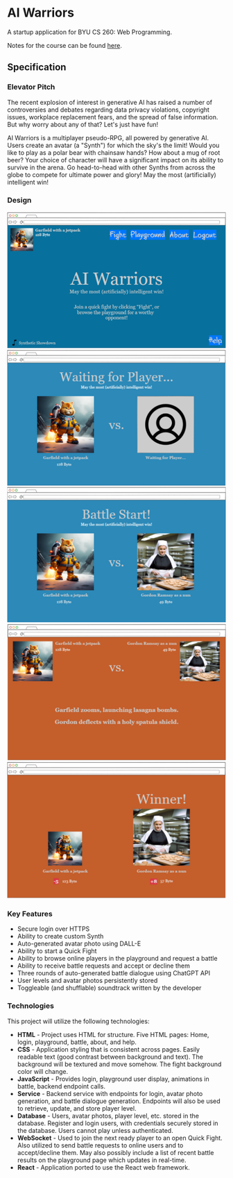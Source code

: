 # AI Warriors
A startup application for BYU CS 260: Web Programming.

Notes for the course can be found [here](https://github.com/ethanwait25/startup/blob/main/notes.md).

## Specification

### Elevator Pitch
The recent explosion of interest in generative AI has raised a number of controversies and debates regarding data privacy violations, copyright issues, workplace replacement fears, and the spread of false information. But why worry about any of that? Let's just have fun!

AI Warriors is a multiplayer pseudo-RPG, all powered by generative AI. Users create an avatar (a "Synth") for which the sky's the limit! Would you like to play as a polar bear with chainsaw hands? How about a mug of root beer? Your choice of character will have a significant impact on its ability to survive in the arena. Go head-to-head with other Synths from across the globe to compete for ultimate power and glory! May the most (artificially) intelligent win!

### Design
![Home Page of AI Warriors](/assets/images/mockUI/home.png)
![Joining a Quick Fight and waiting for an opponent](/assets/images/mockUI/waitingforplayer.png)
![A player has joined our Quick Fight](/assets/images/mockUI/playerjoined.png)
![A battle rages on!](/assets/images/mockUI/battle.png)
![Tragedy... The battle has ended in defeat](/assets/images/mockUI/battlewon.png)

### Key Features
- Secure login over HTTPS
- Ability to create custom Synth
- Auto-generated avatar photo using DALL-E
- Ability to start a Quick Fight
- Ability to browse online players in the playground and request a battle
- Ability to receive battle requests and accept or decline them
- Three rounds of auto-generated battle dialogue using ChatGPT API
- User levels and avatar photos persistently stored
- Toggleable (and shufflable) soundtrack written by the developer

### Technologies
This project will utilize the following technologies:
- **HTML** - Project uses HTML for structure. Five HTML pages: Home, login, playground, battle, about, and help.
- **CSS** - Application styling that is consistent across pages. Easily readable text (good contrast between background and text). The background will be textured and move somehow. The fight background color will change.
- **JavaScript** - Provides login, playground user display, animations in battle, backend endpoint calls.
- **Service** - Backend service with endpoints for login, avatar photo generation, and battle dialogue generation. Endpoints will also be used to retrieve, update, and store player level.
- **Database** - Users, avatar photos, player level, etc. stored in the database. Register and login users, with credentials securely stored in the database. Users cannot play unless authenticated.
- **WebSocket** - Used to join the next ready player to an open Quick Fight. Also utilized to send battle requests to online users and to accept/decline them. May also possibly include a list of recent battle results on the playground page which updates in real-time.
- **React** - Application ported to use the React web framework.